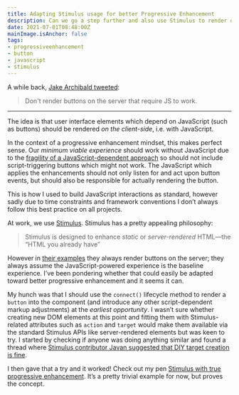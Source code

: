 ```yaml
---
title: Adapting Stimulus usage for better Progressive Enhancement
description: Can we go a step further and also use Stimulus to render our script-triggering elements?
date: 2021-07-01T08:48:00Z
mainImage.isAnchor: false
tags:
- progressiveenhancement
- button
- javascript
- stimulus
---
```

A while back, [Jake Archibald tweeted](https://twitter.com/jaffathecake/status/1230388412806520833):

> Don't render buttons on the server that require JS to work.
---

The idea is that user interface elements which depend on JavaScript (such as buttons) should be rendered _on the client-side_, i.e. with JavaScript.

In the context of a progressive enhancement mindset, this makes perfect sense. Our _minimum viable experience_ should work without JavaScript due to the [fragility of a JavaScript-dependent approach](https://kryogenix.org/code/browser/everyonehasjs.html) so should not include script-triggering buttons which might not work. The JavaScript which applies the enhancements should not only listen for and act upon button events, but should also be responsible for actually rendering the button.

This is how I used to build JavaScript interactions as standard, however sadly due to time constraints and framework conventions I don’t always follow this best practice on all projects.

At work, we use [Stimulus](https://stimulus.hotwired.dev/). Stimulus has a pretty appealing philosophy:

> Stimulus is designed to enhance _static_ or _server-rendered_ HTML—the “HTML you already have”

However in [their examples](https://stimulus.hotwired.dev/handbook/hello-stimulus) they always render buttons on the server; they always assume the JavaScript-powered experience is the baseline experience. I’ve been pondering whether that could easily be adapted toward better progressive enhancement and it seems it can.

My hunch was that I should use the `connect()` lifecycle method to render a `button` into the component (and introduce any other script-dependent markup adjustments) at the _earliest opportunity_. I wasn’t sure whether creating new DOM elements at this point and fitting them with Stimulus-related attributes such as `action` and `target` would make them available via the standard Stimulus APIs like server-rendered elements but was keen to try. I started by checking if anyone was doing anything similar and found a thread where [Stimulus contributor Javan suggested that DIY target creation is fine](https://github.com/hotwired/stimulus/issues/41#issuecomment-355961542).

I then gave that a try and it worked! Check out my pen [Stimulus with true progressive enhancement](https://codepen.io/fuzzylogicx/pen/oNWzgzO?editors=1111). It’s a pretty trivial example for now, but proves the concept.
